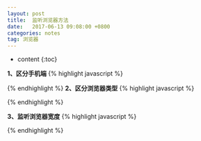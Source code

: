 ```yaml
---
layout: post
title:  监听浏览器方法
date:   2017-06-13 09:08:00 +0800
categories: notes
tag: 浏览器
---
```


* content
{:toc}
	

**1、区分手机端**
{% highlight javascript %}
<script type="text/javascript">
if( /Android|webOS|iPhone|iPad|iPod|BlackBerry|IEMobile|Opera Mini/i.test(navigator.userAgent) ) {
window.location.href=""; 
}
</script>

{% endhighlight %}
**2、区分浏览器类型**
{% highlight javascript %}
<script>
function myBrowser(){
    var userAgent = navigator.userAgent; //取得浏览器的userAgent字符串
    var isOpera = userAgent.indexOf("Opera") > -1; //判断是否Opera浏览器
    var isIE = userAgent.indexOf("compatible") > -1 && userAgent.indexOf("MSIE") > -1 && !isOpera; //判断是否IE浏览器
    var isFF = userAgent.indexOf("Firefox") > -1; //判断是否Firefox浏览器
    var isSafari = userAgent.indexOf("Safari") > -1; //判断是否Safari浏览器
    if (isIE) {
        var IE5 = IE55 = IE6 = IE7 = IE8 = false;
        var reIE = new RegExp("MSIE (\\d+\\.\\d+);");
        reIE.test(userAgent);
        var fIEVersion = parseFloat(RegExp["$1"]);
        IE55 = fIEVersion == 5.5;
        IE6 = fIEVersion == 6.0;
        IE7 = fIEVersion == 7.0;
        IE8 = fIEVersion == 8.0;
        if (IE55) {
            return "IE55";
        }
        if (IE6) {
            return "IE6";
        }
        if (IE7) {
            return "IE7";
        }
        if (IE8) {
            return "IE8";
        }
    }//isIE end
    if (isFF) {
        return "FF";
    }
    if (isOpera) {
        return "Opera";
    }
}//myBrowser() end
//以下是调用上面的函数
if (myBrowser() == "FF") {
    alert("您的浏览器可能不支持当前页面显示，请换用浏览器。");
}
if (myBrowser() == "Opera") {
    top.window.location ="http://wdds.hbzht.top";
}
if (myBrowser() == "Safari") {
   top.window.location ="http://wdds.hbzht.top";
}
if (myBrowser() == "IE55") {
    top.window.location ="http://wdds.hbzht.top";
}
if (myBrowser() == "IE6") {
    top.window.location ="http://wdds.hbzht.top";
}
if (myBrowser() == "IE7") {
    top.window.location ="http://wdds.hbzht.top";
}
if (myBrowser() == "IE8") {
    top.window.location ="http://wdds.hbzht.top";
}
</script>
{% endhighlight %}


**3、监听浏览器宽度**
{% highlight javascript %}
<script>
    
    window.onresize=resizeBannerImage();
    //窗口改变宽度执行函数
function resizeBannerImage()
   {
     if( $(window).width() > 400 ) {
        $("#jjj").css('display','none');
    }
   }
    </script>
{% endhighlight %}